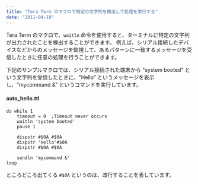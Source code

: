 ```yaml
---
title: "Tera Term のマクロで特定の文字列を検出して処理を実行する"
date: "2011-04-19"
---
```


Tera Term のマクロで、`waitln` 命令を使用すると、ターミナルに特定の文字列が出力されたことを検出することができます。
例えば、シリアル接続したデバイスなどからのメッセージを監視して、あるパターンに一致するメッセージを受信したときに任意の処理を行うことができます。

下記のサンプルマクロでは、シリアル接続された端末から "system booted" という文字列を受信したときに、"Hello" というメッセージを表示し、"mycommand &" というコマンドを実行しています。


#### auto_hello.ttl

```
do while 1
    timeout = 0  ;Timeout never occurs
    waitln 'system booted'
    pause 1

    dispstr #$0A #$0A
    dispstr 'Hello'#$0A
    dispstr #$0A #$0A

    sendln 'mycommand &'
loop
```

ところどころ出てくる `#$0A` というのは、改行することを表しています。

